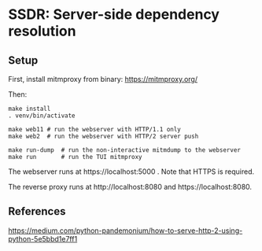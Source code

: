 # SSDR: Server-side dependency resolution

## Setup

First, install mitmproxy from binary: https://mitmproxy.org/

Then:

```shell
make install
. venv/bin/activate

make web11 # run the webserver with HTTP/1.1 only
make web2  # run the webserver with HTTP/2 server push

make run-dump  # run the non-interactive mitmdump to the webserver
make run       # run the TUI mitmproxy
```

The webserver runs at https://localhost:5000 . Note that HTTPS is required.

The reverse proxy runs at http://localhost:8080 and https://localhost:8080.

## References

https://medium.com/python-pandemonium/how-to-serve-http-2-using-python-5e5bbd1e7ff1
